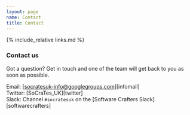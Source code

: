 ```yaml
---
layout: page
name: Contact
title: Contact
---
```


{% include_relative links.md %}

### Contact us

Got a question? Get in touch and one of the team will get back to you as soon as possible.

Email: [socratesuk-info@googlegroups.com][infomail]  
Twitter: [SoCraTes_UK][twitter]  
Slack: Channel `#socratesuk` on the [Software Crafters Slack][softwarecrafters]

